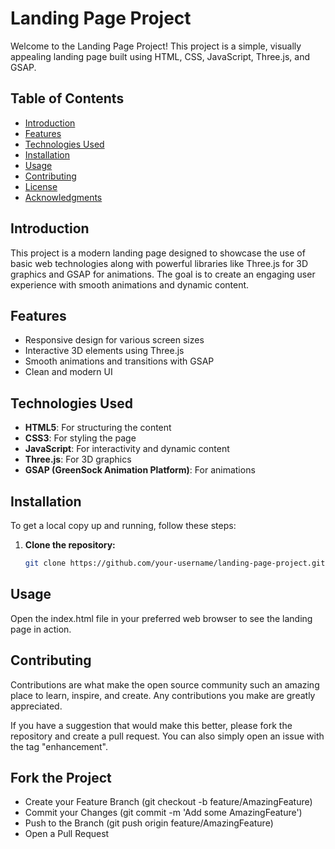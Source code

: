 # Landing Page Project

Welcome to the Landing Page Project! This project is a simple, visually appealing landing page built using HTML, CSS, JavaScript, Three.js, and GSAP.

## Table of Contents

- [Introduction](#introduction)
- [Features](#features)
- [Technologies Used](#technologies-used)
- [Installation](#installation)
- [Usage](#usage)
- [Contributing](#contributing)
- [License](#license)
- [Acknowledgments](#acknowledgments)

## Introduction

This project is a modern landing page designed to showcase the use of basic web technologies along with powerful libraries like Three.js for 3D graphics and GSAP for animations. The goal is to create an engaging user experience with smooth animations and dynamic content.

## Features

- Responsive design for various screen sizes
- Interactive 3D elements using Three.js
- Smooth animations and transitions with GSAP
- Clean and modern UI

## Technologies Used

- **HTML5**: For structuring the content
- **CSS3**: For styling the page
- **JavaScript**: For interactivity and dynamic content
- **Three.js**: For 3D graphics
- **GSAP (GreenSock Animation Platform)**: For animations

## Installation

To get a local copy up and running, follow these steps:

1. **Clone the repository:**
   ```sh
   git clone https://github.com/your-username/landing-page-project.git
   

## Usage
Open the index.html file in your preferred web browser to see the landing page in action.


## Contributing
Contributions are what make the open source community such an amazing place to learn, inspire, and create. Any contributions you make are greatly appreciated.

If you have a suggestion that would make this better, please fork the repository and create a pull request. You can also simply open an issue with the tag "enhancement".


## Fork the Project
- Create your Feature Branch (git checkout -b feature/AmazingFeature)
- Commit your Changes (git commit -m 'Add some AmazingFeature')
- Push to the Branch (git push origin feature/AmazingFeature)
- Open a Pull Request

